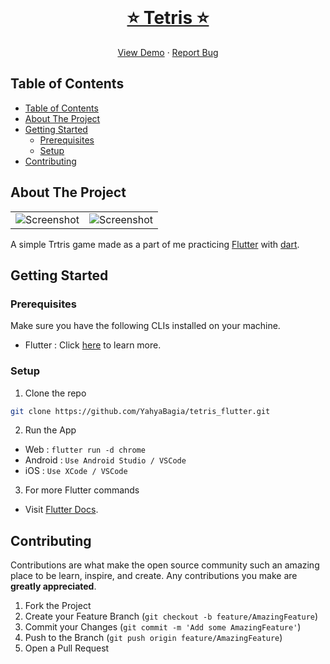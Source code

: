 <!-- PROJECT LOGO -->
<br />
<p align="center">
  <a href="https://github.com/YahyaBagia/tetris_flutter/">
    <p>
      <strong><h1 align="center">⭐ Tetris ⭐</h1></strong>
    </p>
  </a>
  <p align="center">
    <a href="https://yahyabagia.github.io/tetris_flutter/">View Demo</a>
     · 
    <a href="https://github.com/YahyaBagia/tetris_flutter/issues/">Report Bug</a>
  </p>
</p>

<!-- TABLE OF CONTENTS -->

## Table of Contents

- [Table of Contents](#table-of-contents)
- [About The Project](#about-the-project)
- [Getting Started](#getting-started)
  - [Prerequisites](#prerequisites)
  - [Setup](#setup)
- [Contributing](#contributing)

<!-- ABOUT THE PROJECT -->

## About The Project

<table>
<tr>
<td><img src="ReadMeAssets/Screenshot1.png" alt="Screenshot"></td>
<td><img src="ReadMeAssets/Screenshot2.png" alt="Screenshot"></td>
</tr>
</table>

A simple Trtris game made as a part of me practicing [Flutter](https://flutter.dev/) with [dart](https://dart.dev/).

<!-- GETTING STARTED -->

## Getting Started

### Prerequisites

Make sure you have the following CLIs installed on your machine.

- Flutter : Click [here](https://docs.flutter.dev/get-started/install) to learn more.

### Setup

1. Clone the repo

```sh
git clone https://github.com/YahyaBagia/tetris_flutter.git
```

2. Run the App

- Web : `flutter run -d chrome`
- Android : `Use Android Studio / VSCode`
- iOS : `Use XCode / VSCode`

3. For more Flutter commands

- Visit [Flutter Docs](https://docs.flutter.dev/reference/flutter-cli).

<!-- CONTRIBUTING -->

## Contributing

Contributions are what make the open source community such an amazing place to be learn, inspire, and create. Any contributions you make are **greatly appreciated**.

1. Fork the Project
2. Create your Feature Branch (`git checkout -b feature/AmazingFeature`)
3. Commit your Changes (`git commit -m 'Add some AmazingFeature'`)
4. Push to the Branch (`git push origin feature/AmazingFeature`)
5. Open a Pull Request
